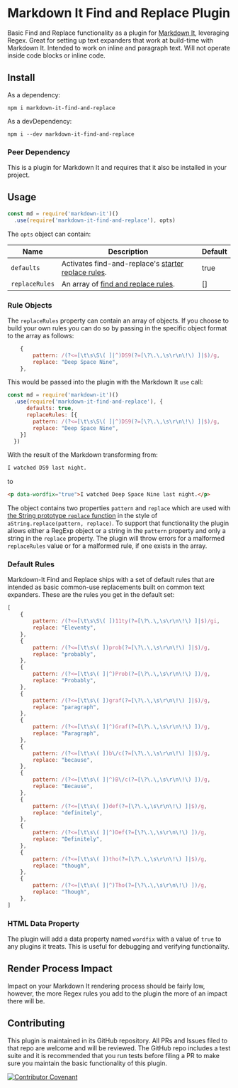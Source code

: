 # Markdown It Find and Replace Plugin

Basic Find and Replace functionality as a plugin for [Markdown It](https://github.com/markdown-it/markdown-it), leveraging Regex. Great for setting up text expanders that work at build-time with Markdown It. Intended to work on inline and paragraph text. Will not operate inside code blocks or inline code.

## Install

As a dependency:

`npm i markdown-it-find-and-replace`

As a devDependency:

`npm i --dev markdown-it-find-and-replace`

### Peer Dependency

This is a plugin for Markdown It and requires that it also be installed in your project.

## Usage

```js
const md = require('markdown-it')()
  .use(require('markdown-it-find-and-replace'), opts)
```

The `opts` object can contain:

| Name                   | Description                                                               | Default                    |
|------------------------|---------------------------------------------------------------------------|----------------------------|
| `defaults`             | Activates find-and-replace's [starter replace rules](#default-rules).     | true                       |
| `replaceRules`         | An array of [find and replace rules](#rule-objects).                      | []                         |


### Rule Objects

The `replaceRules` property can contain an array of objects. If you choose to build your own rules you can do so by passing in the specific object format to the array as follows:

```js
	{
		pattern: /(?<=[\t\s\S\( ]|^)DS9(?=[\?\.\,\s\r\n\!\) ]|$)/g,
		replace: "Deep Space Nine",
	},
```

This would be passed into the plugin with the Markdown It `use` call:

```js
const md = require('markdown-it')()
  .use(require('markdown-it-find-and-replace'), {
	  defaults: true,
	  replaceRules: [{
		pattern: /(?<=[\t\s\S\( ]|^)DS9(?=[\?\.\,\s\r\n\!\) ]|$)/g,
		replace: "Deep Space Nine",
	}]
  })
```

With the result of the Markdown transforming from:

```md
I watched DS9 last night.
```

to

```html
<p data-wordfix="true">I watched Deep Space Nine last night.</p>
```

The object contains two properties `pattern` and `replace` which are used with [the String prototype `replace` function](https://developer.mozilla.org/en-US/docs/Web/JavaScript/Reference/Global_Objects/String/replace) in the style of `aString.replace(pattern, replace)`. To support that functionality the plugin allows either a RegExp object or a string in the `pattern` property and only a string in the `replace` property. The plugin will throw errors for a malformed `replaceRules` value or for a malformed rule, if one exists in the array.

### Default Rules

Markdown-It Find and Replace ships with a set of default rules that are intended as basic common-use replacements built on common text expanders. These are the rules you get in the default set:

```js
[
	{
		pattern: /(?<=[\t\s\S\( ])11ty(?=[\?\.\,\s\r\n\!\) ]|$)/gi,
		replace: "Eleventy",
	},
	{
		pattern: /(?<=[\t\s\( ])prob(?=[\?\.\,\s\r\n\!\) ]|$)/g,
		replace: "probably",
	},
	{
		pattern: /(?<=[\t\s\( ]|^)Prob(?=[\?\.\,\s\r\n\!\) ])/g,
		replace: "Probably",
	},
	{
		pattern: /(?<=[\t\s\( ])graf(?=[\?\.\,\s\r\n\!\) ]|$)/g,
		replace: "paragraph",
	},
	{
		pattern: /(?<=[\t\s\( ]|^)Graf(?=[\?\.\,\s\r\n\!\) ])/g,
		replace: "Paragraph",
	},
	{
		pattern: /(?<=[\t\s\( ])b\/c(?=[\?\.\,\s\r\n\!\) ]|$)/g,
		replace: "because",
	},
	{
		pattern: /(?<=[\t\s\( ]|^)B\/c(?=[\?\.\,\s\r\n\!\) ])/g,
		replace: "Because",
	},
	{
		pattern: /(?<=[\t\s\( ])def(?=[\?\.\,\s\r\n\!\) ]|$)/g,
		replace: "definitely",
	},
	{
		pattern: /(?<=[\t\s\( ]|^)Def(?=[\?\.\,\s\r\n\!\) ])/g,
		replace: "Definitely",
	},
	{
		pattern: /(?<=[\t\s\( ])tho(?=[\?\.\,\s\r\n\!\) ]|$)/g,
		replace: "though",
	},
	{
		pattern: /(?<=[\t\s\( ]|^)Tho(?=[\?\.\,\s\r\n\!\) ])/g,
		replace: "Though",
	},
]
```

### HTML Data Property

The plugin will add a data property named `wordfix` with a value of `true` to any plugins it treats. This is useful for debugging and verifying functionality.

## Render Process Impact

Impact on your Markdown It rendering process should be fairly low, however, the more Regex rules you add to the plugin the more of an impact there will be.

## Contributing

This plugin is maintained in its GitHub repository. All PRs and Issues filed to that repo are welcome and will be reviewed. The GitHub repo includes a test suite and it is recommended that you run tests before filing a PR to make sure you maintain the basic functionality of this plugin.

[![Contributor Covenant](https://img.shields.io/badge/Contributor%20Covenant-2.1-4baaaa.svg)](CODE_OF_CONDUCT.md)
